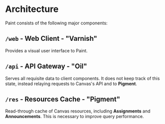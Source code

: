 # Architecture

Paint consists of the following major components:

## `/web` - Web Client - "Varnish"

Provides a visual user interface to Paint.

## `/api` - API Gateway - "Oil"

Serves all requisite data to client components. It does not keep track of this state, instead relaying requests to Canvas's API and to **Pigment**.

## `/res` - Resources Cache - "Pigment"

Read-through cache of Canvas resources, including **Assignments** and **Announcements**. This is necessary to improve query performance.
